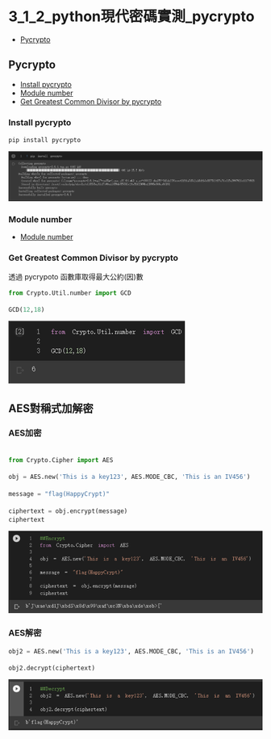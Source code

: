 # 3_1_2_python現代密碼實測_pycrypto
- [Pycrypto](https://github.com/JimLi999/CS2021/tree/main/CTF/20210923#Pycrpto)

## Pycrypto
- [Install pycrypto](https://github.com/JimLi999/CS2021/tree/main/CTF/20210923#install-pycrpto)
- [Module number](https://github.com/JimLi999/CS2021/tree/main/CTF/20210923#module-number)
- [Get Greatest Common Divisor by pycrypto](https://github.com/JimLi999/CS2021/tree/main/CTF/20210923#get-greatest-common-divisor-by-pycrypto)
### Install pycrypto
```python
pip install pycrypto
```
![result](./pycrypto_install.PNG)
### Module number
- [Module number](https://pythonhosted.org/pycrypto/Crypto.Util.number-module.html)
### Get Greatest Common Divisor by pycrypto
透過 pycrypoto 函數庫取得最大公約(因)數
```python
from Crypto.Util.number import GCD

GCD(12,18)
```
![result](./getGCD.PNG)
## AES對稱式加解密
### AES加密
```python

from Crypto.Cipher import AES

obj = AES.new('This is a key123', AES.MODE_CBC, 'This is an IV456')

message = "flag(HappyCrypt)"

ciphertext = obj.encrypt(message)
ciphertext
```
![result](./AES_encrypt.PNG)
### AES解密
```python
obj2 = AES.new('This is a key123', AES.MODE_CBC, 'This is an IV456')

obj2.decrypt(ciphertext)
```
![result](./AES_decrypt.PNG)


